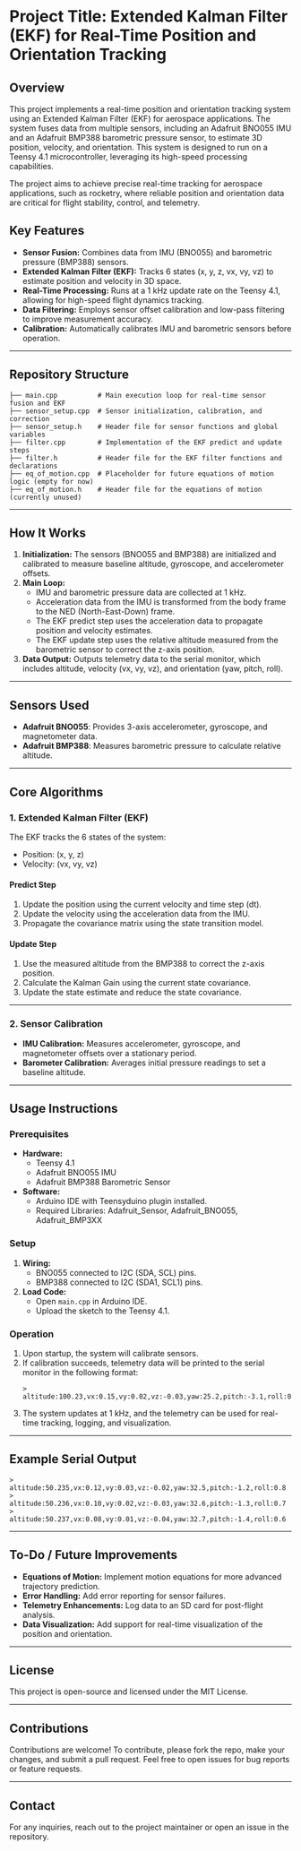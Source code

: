 # Project Title: Extended Kalman Filter (EKF) for Real-Time Position and Orientation Tracking

## Overview
This project implements a real-time position and orientation tracking system using an Extended Kalman Filter (EKF) for aerospace applications. The system fuses data from multiple sensors, including an Adafruit BNO055 IMU and an Adafruit BMP388 barometric pressure sensor, to estimate 3D position, velocity, and orientation. This system is designed to run on a Teensy 4.1 microcontroller, leveraging its high-speed processing capabilities.

The project aims to achieve precise real-time tracking for aerospace applications, such as rocketry, where reliable position and orientation data are critical for flight stability, control, and telemetry.

## Key Features
- **Sensor Fusion:** Combines data from IMU (BNO055) and barometric pressure (BMP388) sensors.
- **Extended Kalman Filter (EKF):** Tracks 6 states (x, y, z, vx, vy, vz) to estimate position and velocity in 3D space.
- **Real-Time Processing:** Runs at a 1 kHz update rate on the Teensy 4.1, allowing for high-speed flight dynamics tracking.
- **Data Filtering:** Employs sensor offset calibration and low-pass filtering to improve measurement accuracy.
- **Calibration:** Automatically calibrates IMU and barometric sensors before operation.

---

## Repository Structure
```
├── main.cpp          # Main execution loop for real-time sensor fusion and EKF
├── sensor_setup.cpp  # Sensor initialization, calibration, and correction
├── sensor_setup.h    # Header file for sensor functions and global variables
├── filter.cpp        # Implementation of the EKF predict and update steps
├── filter.h          # Header file for the EKF filter functions and declarations
├── eq_of_motion.cpp  # Placeholder for future equations of motion logic (empty for now)
├── eq_of_motion.h    # Header file for the equations of motion (currently unused)
```

---

## How It Works
1. **Initialization:** The sensors (BNO055 and BMP388) are initialized and calibrated to measure baseline altitude, gyroscope, and accelerometer offsets.
2. **Main Loop:**
    - IMU and barometric pressure data are collected at 1 kHz.
    - Acceleration data from the IMU is transformed from the body frame to the NED (North-East-Down) frame.
    - The EKF predict step uses the acceleration data to propagate position and velocity estimates.
    - The EKF update step uses the relative altitude measured from the barometric sensor to correct the z-axis position.
3. **Data Output:** Outputs telemetry data to the serial monitor, which includes altitude, velocity (vx, vy, vz), and orientation (yaw, pitch, roll).

---

## Sensors Used
- **Adafruit BNO055**: Provides 3-axis accelerometer, gyroscope, and magnetometer data.
- **Adafruit BMP388**: Measures barometric pressure to calculate relative altitude.

---

## Core Algorithms
### 1. **Extended Kalman Filter (EKF)**
The EKF tracks the 6 states of the system:
- Position: (x, y, z)
- Velocity: (vx, vy, vz)

#### **Predict Step**
1. Update the position using the current velocity and time step (dt).
2. Update the velocity using the acceleration data from the IMU.
3. Propagate the covariance matrix using the state transition model.

#### **Update Step**
1. Use the measured altitude from the BMP388 to correct the z-axis position.
2. Calculate the Kalman Gain using the current state covariance.
3. Update the state estimate and reduce the state covariance.

---

### 2. **Sensor Calibration**
- **IMU Calibration:** Measures accelerometer, gyroscope, and magnetometer offsets over a stationary period.
- **Barometer Calibration:** Averages initial pressure readings to set a baseline altitude.

---

## Usage Instructions
### Prerequisites
- **Hardware:**
  - Teensy 4.1
  - Adafruit BNO055 IMU
  - Adafruit BMP388 Barometric Sensor
- **Software:**
  - Arduino IDE with Teensyduino plugin installed.
  - Required Libraries: Adafruit_Sensor, Adafruit_BNO055, Adafruit_BMP3XX

### Setup
1. **Wiring:**
   - BNO055 connected to I2C (SDA, SCL) pins.
   - BMP388 connected to I2C (SDA1, SCL1) pins.
2. **Load Code:**
   - Open `main.cpp` in Arduino IDE.
   - Upload the sketch to the Teensy 4.1.

### Operation
1. Upon startup, the system will calibrate sensors.
2. If calibration succeeds, telemetry data will be printed to the serial monitor in the following format:
   ```
   > altitude:100.23,vx:0.15,vy:0.02,vz:-0.03,yaw:25.2,pitch:-3.1,roll:0.5
   ```
3. The system updates at 1 kHz, and the telemetry can be used for real-time tracking, logging, and visualization.

---

## Example Serial Output
```
> altitude:50.235,vx:0.12,vy:0.03,vz:-0.02,yaw:32.5,pitch:-1.2,roll:0.8
> altitude:50.236,vx:0.10,vy:0.02,vz:-0.03,yaw:32.6,pitch:-1.3,roll:0.7
> altitude:50.237,vx:0.08,vy:0.01,vz:-0.04,yaw:32.7,pitch:-1.4,roll:0.6
```

---

## To-Do / Future Improvements
- **Equations of Motion:** Implement motion equations for more advanced trajectory prediction.
- **Error Handling:** Add error reporting for sensor failures.
- **Telemetry Enhancements:** Log data to an SD card for post-flight analysis.
- **Data Visualization:** Add support for real-time visualization of the position and orientation.

---

## License
This project is open-source and licensed under the MIT License.

---

## Contributions
Contributions are welcome! To contribute, please fork the repo, make your changes, and submit a pull request. Feel free to open issues for bug reports or feature requests.

---

## Contact
For any inquiries, reach out to the project maintainer or open an issue in the repository.

